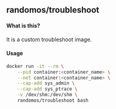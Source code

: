 ## randomos/troubleshoot

#### What is this?
It is a custom troubleshoot image.

#### Usage
```bash
docker run -it --rm \
    --pid container:<container_name> \
    --net container:<container_name> \
    --cap-add sys_admin \
    --cap-add sys_ptrace \
    -v /dev/shm:/dev/shm \
    randomos/troubleshoot bash
```
